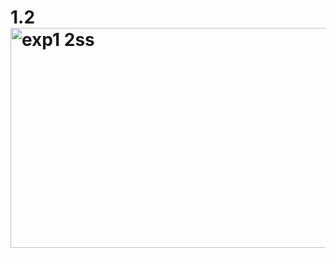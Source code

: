 # 1.2<img width="537" height="352" alt="exp1 2ss" src="https://github.com/user-attachments/assets/8d21a918-59bc-4f83-9048-c59edc22ec2b" />
